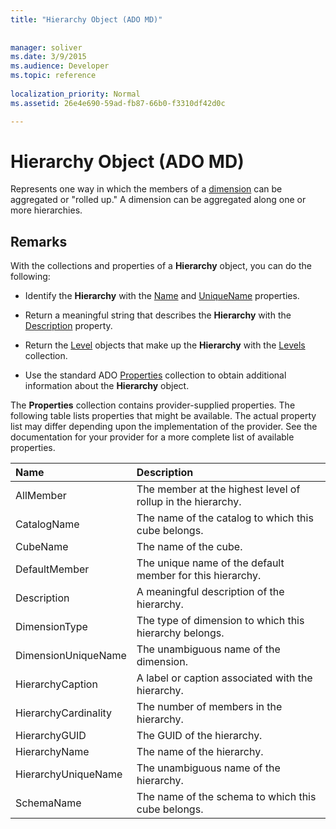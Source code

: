 ```yaml
---
title: "Hierarchy Object (ADO MD)"
 
 
manager: soliver
ms.date: 3/9/2015
ms.audience: Developer
ms.topic: reference
  
localization_priority: Normal
ms.assetid: 26e4e690-59ad-fb87-66b0-f3310df42d0c

---
```


# Hierarchy Object (ADO MD)

Represents one way in which the members of a [dimension](dimension-object-ado-md.md) can be aggregated or "rolled up." A dimension can be aggregated along one or more hierarchies. 
  
## Remarks

With the collections and properties of a **Hierarchy** object, you can do the following: 
  
- Identify the **Hierarchy** with the [Name](name-property-ado-md.md) and [UniqueName](uniquename-property-ado-md.md) properties. 
    
- Return a meaningful string that describes the **Hierarchy** with the [Description](description-property-ado-md.md) property. 
    
- Return the [Level](level-object-ado-md.md) objects that make up the **Hierarchy** with the [Levels](levels-collection-ado-md.md) collection. 
    
- Use the standard ADO [Properties](properties-collection-ado.md) collection to obtain additional information about the **Hierarchy** object. 
    
The **Properties** collection contains provider-supplied properties. The following table lists properties that might be available. The actual property list may differ depending upon the implementation of the provider. See the documentation for your provider for a more complete list of available properties. 
  
|**Name**|**Description**|
|:-----|:-----|
|AllMember  <br/> |The member at the highest level of rollup in the hierarchy.  <br/> |
|CatalogName  <br/> |The name of the catalog to which this cube belongs.  <br/> |
|CubeName  <br/> |The name of the cube.  <br/> |
|DefaultMember  <br/> |The unique name of the default member for this hierarchy.  <br/> |
|Description  <br/> |A meaningful description of the hierarchy.  <br/> |
|DimensionType  <br/> |The type of dimension to which this hierarchy belongs.  <br/> |
|DimensionUniqueName  <br/> |The unambiguous name of the dimension.  <br/> |
|HierarchyCaption  <br/> |A label or caption associated with the hierarchy.  <br/> |
|HierarchyCardinality  <br/> |The number of members in the hierarchy.  <br/> |
|HierarchyGUID  <br/> |The GUID of the hierarchy.  <br/> |
|HierarchyName  <br/> |The name of the hierarchy.  <br/> |
|HierarchyUniqueName  <br/> |The unambiguous name of the hierarchy.  <br/> |
|SchemaName  <br/> |The name of the schema to which this cube belongs.  <br/> |
   

